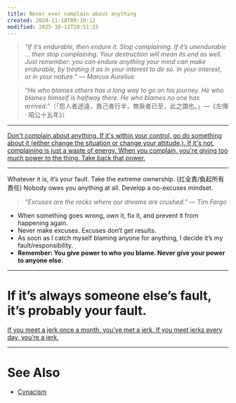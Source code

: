 ```yaml
---
title: Never ever complain about anything
created: 2024-11-18T09:18:12
modified: 2025-10-11T20:51:25
---
```


> _“If it’s endurable, then endure it. Stop complaining. If it’s unendurable … then stop complaining. Your destruction will mean its end as well. Just remember: you can endure anything your mind can make endurable, by treating it as in your interest to do so. In your interest, or in your nature.” — Marcus Aurelius_

> _“He who blames others has a long way to go on his journey. He who blames himself is halfway there. He who blames no one has arrived.”_（「怨人者途遠，責己者行半，無戾者已至，此之謂也。」—《左傳 · 昭公十五年》）

---

[Don't complain about anything. If it's within your control, go do something about it (either change the situation or change your attitude.). If it's not, complaining is just a waste of energy. When you complain, you're giving too much power to the thing. Take back that power.](https://x.com/SahilBloom/status/1761376505874219427)

---

Whatever it is, it’s your fault. Take the extreme ownership. (扛全責/負起所有責任) Nobody owes you anything at all. Develop a no-excuses mindset.

> _“Excuses are the rocks where our dreams are crushed.” — Tim Fargo_

* When something goes wrong, own it, fix it, and prevent it from happening again.
* Never make excuses. Excuses don’t get results.
* As soon as I catch myself blaming anyone for anything, I decide it’s my fault/responsibility.
* **Remember: You give power to who you blame. Never give your power to anyone else.**

---

# If it’s always someone else’s fault, it’s probably your fault.

[If you meet a jerk once a month, you’ve met a jerk. If you meet jerks every day, you’re a jerk.](https://www.nytimes.com/2022/06/02/opinion/david-brooks-life-hacks.html)

---

# See Also

* [Cynacism](cynacism.md)
